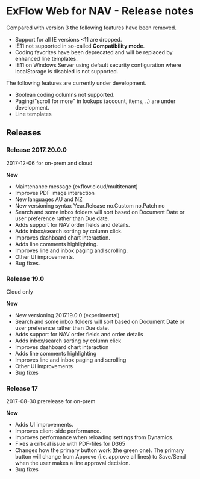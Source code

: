# ExFlow Web for NAV - Release notes

Compared with version 3 the following features have been removed.
* Support for all IE versions <11 are dropped. 
* IE11 not supported in so-called **Compatibility mode**. 
* Coding favorites have been deprecated and will be replaced by enhanced line templates.
* IE11 on Windows Server using default security configuration where localStorage is disabled is not supported. 

The following features are currently under development.
* Boolean coding columns not supported.
* Paging/"scroll for more" in lookups (account, items, ..) are under development. 
* Line templates

## Releases

### Release 2017.20.0.0
2017-12-06 for on-prem and cloud

**New**
* Maintenance message (exflow.cloud/multitenant)
* Improves PDF image interaction
* New languages AU and NZ
* New versioning syntax Year.Release no.Custom no.Patch no
* Search and some inbox folders will sort based on Document Date or user preference rather than Due date.
* Adds support for NAV order fields and details.
* Adds inbox/search sorting by column click.
* Improves dashboard chart interaction.
* Adds line comments highlighting.
* Improves line and inbox paging and scrolling.
* Other UI improvements.
* Bug fixes.

### Release 19.0
Cloud only

**New**
* New versioning 2017.19.0.0 (experimental)
* Search and some inbox folders will sort based on Document Date or user preference rather than Due date.
* Adds support for NAV order fields and order details
* Adds inbox/search sorting by column click
* Improves dashboard chart interaction
* Adds line comments highlighting
* Improves line and inbox paging and scrolling
* Other UI improvements
* Bug fixes


### Release 17
2017-08-30 prerelease for on-prem

**New**
* Adds UI improvements.
* Improves client-side performance.
* Improves performance when reloading settings from Dynamics.
* Fixes a critical issue with PDF-files for D365
* Changes how the primary button work (the green one). The primary button will change from Approve (i.e. approve all lines) to Save/Send when the user makes a line approval decision.
* Bug fixes
